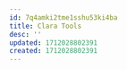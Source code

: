 ```yaml
---
id: 7q4amki2tme1sshu53ki4ba
title: Clara Tools
desc: ''
updated: 1712028802391
created: 1712028802391
---
```

